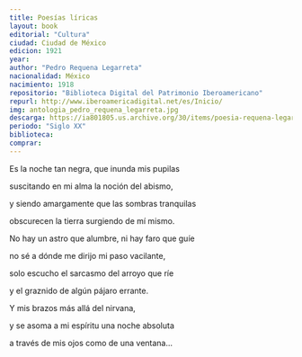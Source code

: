 ```yaml
---
title: Poesías líricas
layout: book
editorial: "Cultura"
ciudad: Ciudad de México
edicion: 1921
year: 
author: "Pedro Requena Legarreta"
nacionalidad: México
nacimiento: 1918
repositorio: "Biblioteca Digital del Patrimonio Iberoamericano"
repurl: http://www.iberoamericadigital.net/es/Inicio/
img: antologia_pedro_requena_legarreta.jpg
descarga: https://ia801805.us.archive.org/30/items/poesia-requena-legarreta-pedro/Poes%C3%ADa%20-%20Requena%20Legarreta%2C%20Pedro.pdf
periodo: "Siglo XX"
biblioteca: 
comprar: 
---
```

 

Es la noche tan negra, que inunda mis pupilas

suscitando en mi alma la noción del abismo,
 
y siendo amargamente que las sombras tranquilas
 
obscurecen la tierra surgiendo de mí mismo.

 
No hay un astro que alumbre, ni hay faro que guíe
 
no sé a dónde me dirijo mi paso vacilante,
 
solo escucho el sarcasmo del arroyo que ríe
 
y el graznido de algún pájaro errante.

 
Y mis brazos más allá del nirvana,
 
y se asoma a mi espíritu una noche absoluta
 
a través de mis ojos como de una ventana...

